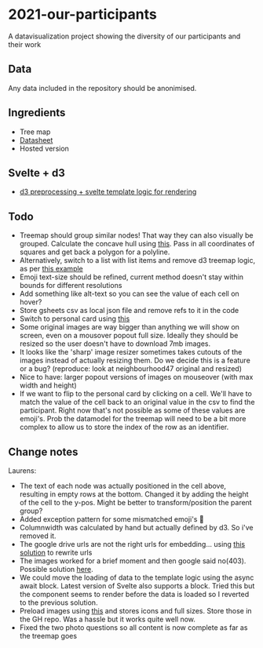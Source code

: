 # 2021-our-participants
A datavisualization project showing the diversity of our participants and their work

## Data
Any data included in the repository should be anonimised.

## Ingredients
- Tree map
- [Datasheet](https://docs.google.com/spreadsheets/d/e/2PACX-1vTpHsrDU_GQb1bscKLWeyuWt_5N5UglcmtuyfjizGE3h27UKIJ9f-UvOFv7mOsoM3POpYq_vSrAXwK_/pub?gid=1518708891&single=true&output=csv)
- Hosted version

## Svelte + d3
- [d3 preprocessing + svelte template logic for rendering](https://svelte.dev/repl/8262eb73a08f48adba8e0b706c1a939f?version=3.22.1)

## Todo
- Treemap should group similar nodes! That way they can also visually be grouped. Calculate the concave hull using [this](https://github.com/mapbox/concaveman). Pass in all coordinates of squares and get back a polygon for a polyline.
- Alternatively, switch to a list with list items and remove d3 treemap logic, as per [this example](https://observablehq.com/d/f9298c71ebe65027)
- Emoji text-size should be refined, current method doesn't stay within bounds for different resolutions
- Add something like alt-text so you can see the value of each cell on hover?
- Store gsheets csv as local json file and remove refs to it in the code
- Switch to personal card using [this](https://www.w3schools.com/howto/howto_css_flip_card.asp)
- Some original images are way bigger than anything we will show on screen, even on a mousover popout full size. Ideally they should be resized so the user doesn't have to download 7mb images.
- It looks like the 'sharp' image resizer sometimes takes cutouts of the images instead of actually resizing them. Do we decide this is a feature or a bug? (reproduce: look at neighbourhood47 original and resized)
- Nice to have: larger popout versions of images on mouseover (with max width and height)
- If we want to flip to the personal card by clicking on a cell. We'll have to match the value of the cell back to an original value in the csv to find the participant. Right now that's not possible as some of these values are emoji's. Prob the datamodel for the treemap will need to be a bit more complex to allow us to store the index of the row as an identifier. 

## Change notes
Laurens:
- The text of each node was actually positioned in the cell above, resulting in empty rows at the bottom. Changed it by adding the height of the cell to the y-pos. Might be better to transform/position the parent group?
- Added exception pattern for some mismatched emoji's 🙁
- Columnwidth was calculated by hand but actually defined by d3. So i've removed it.
- The google drive urls are not the right urls for embedding... using [this solution](https://dev.to/temmietope/embedding-a-google-drive-image-in-html-3mm9) to rewrite urls
- The images worked for a brief moment and then google said no(403). Possible solution [here](https://stackoverflow.com/questions/60129114/how-to-fix-403-error-while-displaying-images-from-google-drive).
- We could move the loading of data to the template logic using the async await block. Latest version of Svelte also supports a <then> block. Tried this but the component seems to render before the data is loaded so I reverted to the previous solution.
- Preload images using [this](https://sharp.pixelplumbing.com/) and stores icons and full sizes. Store those in the GH repo. Was a hassle but it works quite well now. 
- Fixed the two photo questions so all content is now complete as far as the treemap goes